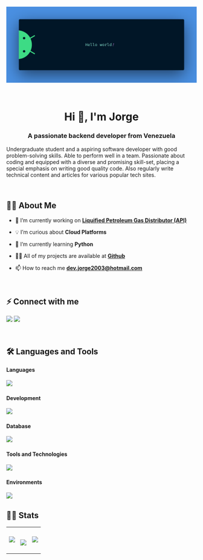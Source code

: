 <p align="center"><img src="https://raw.githubusercontent.com/ahmadhassan7/ahmadhassan7/master/resources/banner.png"></p>
<br>

<h1 align="center">Hi 👋, I'm Jorge</h1>
<h3 align="center">A passionate backend developer from Venezuela</h3>

<p>Undergraduate student and a aspiring software developer with good problem-solving skills. Able to perform well in a team. Passionate about coding and equipped with a diverse and promising skill-set, placing a special emphasis on writing good quality code. Also regularly write technical content and articles for various popular tech sites.</p>

<br>

## 🙋‍♂️ About Me
- 🔭 I’m currently working on **[Liquified Petroleum Gas Distributor (API)](https://github.com/LZJorge/LPG-Distributor-API)**

- 💡 I’m curious about **Cloud Platforms**

- 📖 I’m currently learning **Python**

- 👨‍💻 All of my projects are available at **[Github](https://github.com/LZJorge)**

- 📫 How to reach me **dev.jorge2003@hotmail.com**

<br>

## ⚡ Connect with me
<a href="https://www.linkedin.com/in/jorge-landaeta-829887273/" target="_blank"><img src="https://skillicons.dev/icons?i=linkedin" /></a>
<a href="mailto:dev.jorge2003@gmail.com" target="_blank"><img src="https://skillicons.dev/icons?i=gmail" /></a>

<br>

## 🛠️ Languages and Tools

#### Languages
<img src="https://skillicons.dev/icons?i=javascript,typescript,python,lua" />


#### Development
<img src="https://skillicons.dev/icons?i=html,css,sass,bootstrap,express,nestjs,react,jest,vite,vitest,flask,fastapi&perline=12" />


#### Database

<img src="https://skillicons.dev/icons?i=postgresql,sqlite,mysql,mongodb,redis" />

#### Tools and Technologies


<img src="https://skillicons.dev/icons?i=bash,git,github,docker,npm,yarn,pnpm,bun,deno,nodejs,githubactions,notion,postman&perline=8" />

#### Environments

<img src="https://skillicons.dev/icons?i=linux,windows,vscode,idea&perline=12" />

<br>

## 📄📜 Stats

<table>
<tr>
<td width="33%">
  <img width="100%" src="https://github-readme-stats.vercel.app/api?username=lzjorge&theme=algolia&show_icons=true&bg_color=transparent&title_color=navy&text_color=black" />
</td>
<td width="34%">
    <br>
  <p align="center"><img width="100%" src="https://github-readme-stats.vercel.app/api/top-langs/?username=lzjorge&HomePal&&show_icons=true&langs_count=6&layout=compact&bg_color=transparent" /></p>
</td>
<td width="33%">
  <img width="100%" src="https://github-readme-streak-stats.herokuapp.com/?user=lzjorge"/>
</td>
</tr>
</table>
